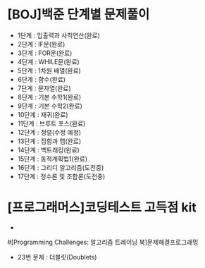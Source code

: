 # [BOJ]백준 단계별 문제풀이
- 1단계 : 입출력과 사칙연산(완료)
- 2단계 : IF문(완료)
- 3단계 : FOR문(완료)
- 4단계 : WHILE문(완료)
- 5단계 : 1차원 배열(완료)
- 6단계 : 함수(완료)
- 7단계 : 문자열(완료)
- 8단계 : 기본 수학1(완료)
- 9단계 : 기본 수학2(완료)
- 10단계 : 재귀(완료)
- 11단계 : 브루트 포스(완료)
- 12단계 : 정렬(수정 예정)
- 13단계 : 집합과 맵(완료)
- 14단계 : 백트래킹(완료)
- 15단계 : 동적계획법1(완료)
- 16단계 : 그리디 알고리즘(도전중)
- 17단계 : 정수론 및 조합론(도전중)

# [프로그래머스]코딩테스트 고득점 kit
 - 

#[Programming Challenges: 알고리즘 트레이닝 북]문제해결프로그래밍
 - 23번 문제 : 더블릿(Doublets)
